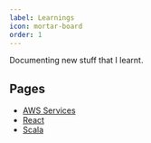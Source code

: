 ```yaml
---
label: Learnings
icon: mortar-board
order: 1
---
```

Documenting new stuff that I learnt.

## Pages

- [AWS Services](../learnings/aws.md)
- [React](../learnings/react-basics.md)
- [Scala](../learnings/scala.md)